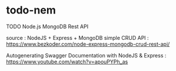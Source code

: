 # todo-nem

TODO Node.js MongoDB Rest API

source :
NodeJS + Express + MongoDB simple CRUD API :
https://www.bezkoder.com/node-express-mongodb-crud-rest-api/

Autogenerating Swagger Documentation with NodeJS & Express :
https://www.youtube.com/watch?v=apouPYPh_as